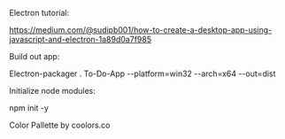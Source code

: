 Electron tutorial:

https://medium.com/@sudipb001/how-to-create-a-desktop-app-using-javascript-and-electron-1a89d0a7f985

Build out app:

Electron-packager . To-Do-App --platform=win32 --arch=x64 --out=dist

Initialize node modules:

npm init -y

Color Pallette by coolors.co